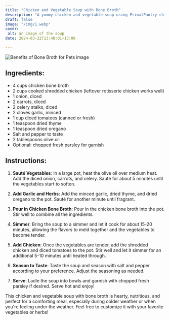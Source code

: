 ```yaml
---
title: "Chicken and Vegetable Soup with Bone Broth"
description: "A yummy chicken and vegetable soup using PrimalPantry chicken bone broth as a base."
draft: false
image: "/img/1.webp"
cover: 
 alt: an image of the soup
date: 2024-03-22T13:48:01+13:00

---
```

<img src="/img/1.webp" alt="Benefits of Bone Broth for Pets image">


## Ingredients:

- 4 cups chicken bone broth
- 2 cups cooked shredded chicken (leftover rotisserie chicken works well)
- 1 onion, diced
- 2 carrots, diced
- 2 celery stalks, diced
- 2 cloves garlic, minced
- 1 cup diced tomatoes (canned or fresh)
- 1 teaspoon dried thyme
- 1 teaspoon dried oregano
- Salt and pepper to taste
- 2 tablespoons olive oil
- Optional: chopped fresh parsley for garnish

## Instructions:

1. **Sauté Vegetables**: In a large pot, heat the olive oil over medium heat. Add the diced onion, carrots, and celery. Sauté for about 5 minutes until the vegetables start to soften.

2. **Add Garlic and Herbs**: Add the minced garlic, dried thyme, and dried oregano to the pot. Sauté for another minute until fragrant.

3. **Pour in Chicken Bone Broth**: Pour in the chicken bone broth into the pot. Stir well to combine all the ingredients.

4. **Simmer**: Bring the soup to a simmer and let it cook for about 15-20 minutes, allowing the flavors to meld together and the vegetables to become tender.

5. **Add Chicken**: Once the vegetables are tender, add the shredded chicken and diced tomatoes to the pot. Stir well and let it simmer for an additional 5-10 minutes until heated through.

6. **Season to Taste**: Taste the soup and season with salt and pepper according to your preference. Adjust the seasoning as needed.

7. **Serve**: Ladle the soup into bowls and garnish with chopped fresh parsley if desired. Serve hot and enjoy!

This chicken and vegetable soup with bone broth is hearty, nutritious, and perfect for a comforting meal, especially during colder weather or when you're feeling under the weather. Feel free to customize it with your favorite vegetables or herbs!
